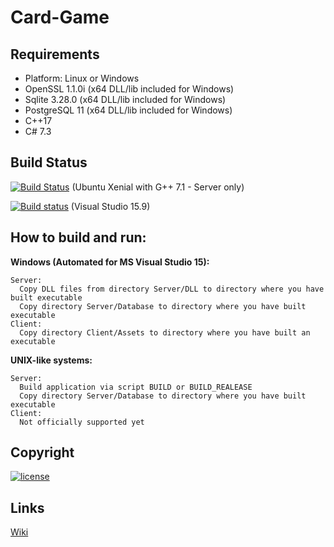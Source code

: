 Card-Game
=========
## Requirements
+ Platform: Linux or Windows
+ OpenSSL 1.1.0i (x64 DLL/lib included for Windows)
+ Sqlite 3.28.0 (x64 DLL/lib included for Windows)
+ PostgreSQL 11 (x64 DLL/lib included for Windows)
+ C++17
+ C# 7.3

## Build Status
[![Build Status](https://travis-ci.org/Arcidev/Card-Game.svg)](https://travis-ci.org/Arcidev/Card-Game) (Ubuntu Xenial with G++ 7.1 - Server only)

[![Build status](https://ci.appveyor.com/api/projects/status/0610759ka3nks9mb?svg=true)](https://ci.appveyor.com/project/Arcidev/card-game) (Visual Studio 15.9)

## How to build and run:
  <b>Windows (Automated for MS Visual Studio 15):</b>
  
    Server:
      Copy DLL files from directory Server/DLL to directory where you have built executable
      Copy directory Server/Database to directory where you have built executable
    Client:
      Copy directory Client/Assets to directory where you have built an executable
  <b>UNIX-like systems:</b>
  
    Server:
      Build application via script BUILD or BUILD_REALEASE
      Copy directory Server/Database to directory where you have built executable
    Client:
      Not officially supported yet
      
## Copyright
[![license](https://img.shields.io/github/license/Arcidev/Card-Game.svg?maxAge=2592000?style=plastic)](LICENSE.md)

## Links
[Wiki](https://github.com/Arcidev/Card-Game/wiki)
